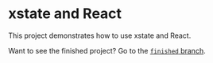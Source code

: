 # xstate and React

This project demonstrates how to use xstate and React.

Want to see the finished project? Go to the [`finished` branch](https://github.com/eveporcello/xstate-examples/tree/finished).
